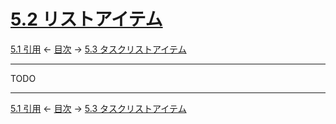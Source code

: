 # [5.2 リストアイテム](https://higuma.github.io/github-markdown-guide/#list-items)

[5.1 引用](block-quotes.md)
← [目次](index.md) →
[5.3 タスクリストアイテム](task-list-items-extension.md)

------------------------------------------------------------------------

TODO

------------------------------------------------------------------------

[5.1 引用](block-quotes.md)
← [目次](index.md) →
[5.3 タスクリストアイテム](task-list-items-extension.md)
